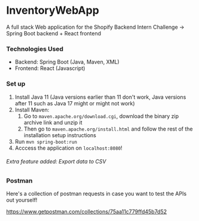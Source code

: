 # InventoryWebApp
A full stack Web application for the Shopify Backend Intern Challenge -> Spring Boot backend + React frontend

### Technologies Used
- Backend: Spring Boot (Java, Maven, XML)
- Frontend: React (Javascript)

### Set up
1. Install Java 11 (Java versions earlier than 11 don't work, Java versions after 11 such as Java 17 might or might not work)
2. Install Maven:<br/>
    1. Go to `maven.apache.org/download.cgi`, download the binary zip archive link and unzip it
    2. Then go to `maven.apache.org/install.html` and follow the rest of the installation setup instructions
4. Run `mvn spring-boot:run`
5. Acccess the application on `localhost:8080`!


###### Extra feature added: Export data to CSV

### Postman

Here's a collection of postman requests in case you want to test the APIs out yourself!

https://www.getpostman.com/collections/75aa11c779ffd45b7d52
